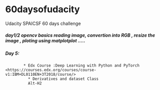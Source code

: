 # 60daysofudacity
Udacity SPAICSF  60 days challenge 


##### day1/2 opencv basics reading image, convertion into RGB , resize the image , ploting using matplotplot .....

##### Day 5: 
            * Edx Course :Deep Learning with Python and PyTorch <https://courses.edx.org/courses/course-v1:IBM+DL0110EN+3T2018/course/>
              * Derivatives and dataset Class 
              Alt-H2
